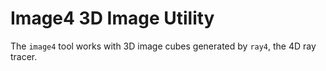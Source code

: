 Image4 3D Image Utility
====================================================================================================

The `image4` tool works with 3D image cubes generated by `ray4`, the 4D ray tracer.
